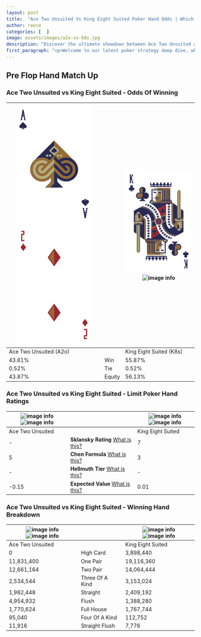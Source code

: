 ```yaml
---
layout: post
title:  "Ace Two Unsuited Vs King Eight Suited Poker Hand Odds | Which Is The Better Hand In Poker? A Complete Guide"
author: reece
categories: [  ]
image: assets/images/a2o-vs-k8s.jpg
description: "Discover the ultimate showdown between Ace Two Unsuited and King Eight Suited in poker! Uncover the odds, strategies, and scenarios where one hand triumphs over the other. Get ready to up your poker game with this thrilling analysis."
first_paragraph: "<p>Welcome to our latest poker strategy deep dive, where we're pitting two distinct hands against each other in a high-stakes showdown: Ace Two Unsuited vs King Eight Suited.</p><p>In the dynamic world of poker, every decision counts, and knowing which hand holds the upper hand is key to your success at the table.</p><p>In this article, we'll dissect these two hands, explore the scenarios where one dominates the other, and equip you with the knowledge to make strategic choices that can tip the odds in your favor.</p><p>Get ready to unravel the intriguing dynamics of these poker hands and elevate your game to new heights.</p>"
---
```




[comment]: # (sp0)

## Pre Flop Hand Match Up

<div class="table hand-ratings" markdown="1"> 



### Ace Two Unsuited vs King Eight Suited - Odds Of Winning


    
| ![image info](assets/images/hand1/a.png) ![image info](assets/images/hand1/2o.png) |  | ![image info](assets/images/hand2/k.png) ![image info](assets/images/hand2/8s.png) |
| -------- | -------- | -------- |
| Ace Two Unsuited (A2o) |  | King Eight Suited (K8s) |
| 43.61% | Win | 55.87% |
| 0.52% | Tie | 0.52% |
| 43.87% | Equity | 56.13% |




[comment]: # (sp1)



### Ace Two Unsuited vs King Eight Suited - Limit Poker Hand Ratings


    
| ![image info](https://www.riverpairs.com/assets/images/hand1/a.png) ![image info](https://www.riverpairs.com/assets/images/hand1/2o.png) |  | ![image info](https://www.riverpairs.com/assets/images/hand2/k.png) ![image info](https://www.riverpairs.com/assets/images/hand2/8s.png) |
| -------- | -------- | -------- |
| Ace Two Unsuited |  | King Eight Suited |
| - | **Sklansky Rating** [What is this?](/sklansky-rating-explained) | 7 |
| 5 | **Chen Formula** [What is this?](/chen-formula-explained) | 3 |
| - | **Hellmuth Tier** [What is this?](/Hellmuth-tier-explained) | - |
| -0.15 | **Expected Value** [What is this?](/expected-value-explained) | 0.01 |




[comment]: # (sp2)



### Ace Two Unsuited vs King Eight Suited - Winning Hand Breakdown


    
| ![image info](https://www.riverpairs.com/assets/images/hand1/a.png) ![image info](https://www.riverpairs.com/assets/images/hand1/2o.png) |  | ![image info](https://www.riverpairs.com/assets/images/hand2/k.png) ![image info](https://www.riverpairs.com/assets/images/hand2/8s.png) |
| -------- | -------- | -------- |
| Ace Two Unsuited |  | King Eight Suited |
| 0 | High Card | 3,898,440 |
| 11,831,400 | One Pair | 19,116,360 |
| 12,661,164 | Two Pair | 14,064,444 |
| 2,534,544 | Three Of A Kind | 3,153,024 |
| 1,982,448 | Straight | 2,409,192 |
| 4,954,932 | Flush | 1,388,280 |
| 1,770,624 | Full House | 1,767,744 |
| 95,040 | Four Of A Kind | 112,752 |
| 11,916 | Straight Flush | 7,776 |




[comment]: # (sp3)



</div>

[comment]: # (sp4)



[comment]: # (sp5)

